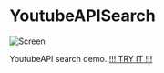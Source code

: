 # YoutubeAPISearch
![Screen](https://image.prntscr.com/image/3053abcbf55942df938ab42484a53f1a.png)

YoutubeAPI search demo.
[!!! TRY IT !!!](http://turskaya_nastya.github.io/YoutubeAPISearch)
